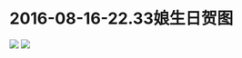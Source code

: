 # 2016-08-16-22.33娘生日贺图
![](https://bilicover2016.github.io/Android/2016-08-16-22.33娘生日贺图.png)
![](https://bilicover2016.github.io/PC/2016-08-16.jpg)